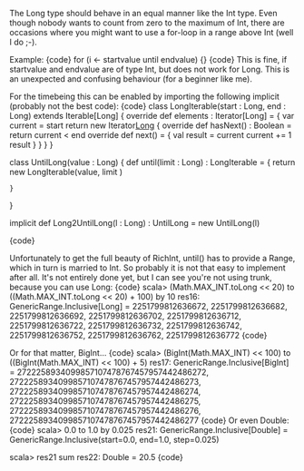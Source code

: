 The Long type should behave in an equal manner like the Int type. Even though nobody wants to count from zero to the maximum of Int, there are occasions where you might want to use a for-loop in a range above Int (well I do ;-).

Example:
{code}
for (i <- startvalue until endvalue) {}
{code}
This is fine, if startvalue and endvalue are of type Int, but does not work for Long. This is an unexpected and confusing behaviour (for a beginner like me).

For the timebeing this can be enabled by importing the following implicit (probably not the best code):
{code}
  class LongIterable(start : Long, end : Long) extends Iterable[Long] {
    override def elements : Iterator[Long] = {
      var current = start
      return new Iterator[Long]() {
        override def hasNext() : Boolean = return current < end
        override def next() = {
          val result = current
          current += 1
          result
        }
      }
    }
  }
  
  class UntilLong(value : Long) {
    def until(limit : Long) : LongIterable = {
      return new LongIterable(value, limit )
      
    }
  }
  
  implicit def Long2UntilLong(l : Long) : UntilLong = new UntilLong(l)

{code}

Unfortunately to get the full beauty of RichInt, until() has to provide a Range, which in turn is married to Int. So probably it is not that easy to implement after all.
It's not entirely done yet, but I can see you're not using trunk, because you can use Long:
{code}
scala> (Math.MAX_INT.toLong << 20) to ((Math.MAX_INT.toLong << 20) + 100) by 10
res16: GenericRange.Inclusive[Long] = 2251799812636672, 2251799812636682, 
2251799812636692, 2251799812636702, 2251799812636712, 2251799812636722,
2251799812636732, 2251799812636742, 2251799812636752, 2251799812636762, 
2251799812636772
{code}

Or for that matter, BigInt...
{code}
scala> (BigInt(Math.MAX_INT) << 100) to ((BigInt(Math.MAX_INT) << 100) + 5)
res17: GenericRange.Inclusive[BigInt] = 
2722258934099857107478767457957442486272,
2722258934099857107478767457957442486273, 
2722258934099857107478767457957442486274, 
2722258934099857107478767457957442486275, 
2722258934099857107478767457957442486276, 
2722258934099857107478767457957442486277
{code}
Or even Double:
{code}
scala> 0.0 to 1.0 by 0.025
res21: GenericRange.Inclusive[Double] = GenericRange.Inclusive(start=0.0, end=1.0, step=0.025)

scala> res21 sum
res22: Double = 20.5
{code}
